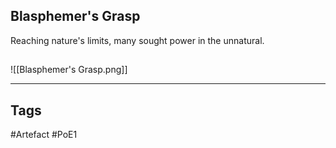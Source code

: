 ## Blasphemer's Grasp
Reaching nature's limits,
many sought power in the unnatural.
##
![[Blasphemer's Grasp.png]]

---
## Tags
#Artefact
#PoE1